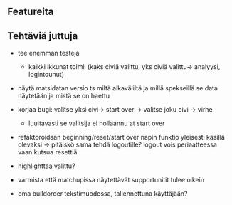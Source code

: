 ## Featureita

## Tehtäviä juttuja

- tee enemmän testejä

  - kaikki ikkunat toimii (kaks civiä valittu, yks civiä valittu-> analyysi, logintouhut)

- näytä matsidatan versio ts miltä aikaväliltä ja millä spekseillä se data näytetään ja mistä se on haettu

- korjaa bugi: valitse yksi civi-> start over -> valitse joku civi -> virhe

  - luultavasti se valitsija ei nollaannu at start over

- refaktoroidaan beginning/reset/start over napin funktio yleisesti käsillä olevaksi
  -> pitäiskö sama tehdä logoutille? logout vois periaatteessa vaan kutsua resettiä

- highlighttaa valittu?

- varmista että matchupissa näytettävät supportunitit tulee oikein

- oma buildorder tekstimuodossa, tallennettuna käyttäjään?
